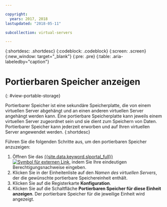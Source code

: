 ```yaml
---

copyright:
  years: 2017, 2018
lastupdated: "2018-05-11"

subcollection: virtual-servers

---
```


{:shortdesc: .shortdesc}
{:codeblock: .codeblock}
{:screen: .screen}
{:new_window: target="_blank"}
{:pre: .pre}
{:table: .aria-labeledby="caption"}


# Portierbaren Speicher anzeigen  
{: #view-portable-storage}

 Portierbarer Speicher ist eine sekundäre Speicherplatte, die von einem virtuellen Server abgehängt und an einen anderen virtuellen Server angehängt werden kann. 
 Eine portierbare Speicherplatte kann jeweils einem virtuellen Server zugeordnet sein und sie dient zum Speichern von Daten. Portierbarer Speicher kann jederzeit erworben und auf Ihren
virtuellen Server angewendet werden. 
 {:shortdesc}

Führen Sie die folgenden Schritte aus, um den portierbaren Speicher anzuzeigen:

1. Öffnen Sie das [{{site.data.keyword.slportal_full}} ![Symbol für externen Link](../../icons/launch-glyph.svg "Symbol für externen Link")](https://control.softlayer.com/), indem Sie Ihre eindeutigen Berechtigungsnachweise eingeben.
2. Klicken Sie in der Einheitenliste auf den *Namen des virtuellen Servers*, der die gewünschte portierbare Speichereinheit enthält.
3. Klicken Sie auf die Registerkarte **Konfiguration**.
4. Klicken Sie auf die Schaltfläche **Portierbaren Speicher für diese Einheit anzeigen**. Der portierbare Speicher für die jeweilige Einheit wird angezeigt.


